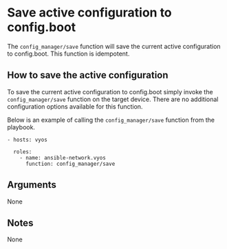 # Save active configuration to config.boot
The `config_manager/save` function will save the current active configuration to
config.boot. This function is idempotent.

## How to save the active configuration
To save the current active configuration to config.boot simply
invoke the `config_manager/save` function on the target device. There are no
additional configuration options available for this function.

Below is an example of calling the `config_manager/save` function from the playbook.

```
- hosts: vyos

  roles:
    - name: ansible-network.vyos
      function: config_manager/save
```

## Arguments

None

## Notes
None
